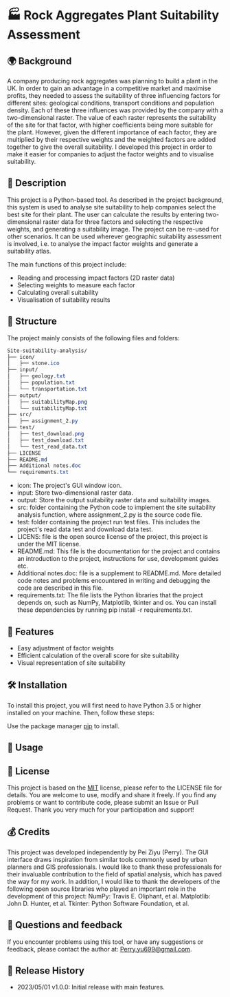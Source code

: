 # 🏭 Rock Aggregates Plant Suitability Assessment

## 🌍 Background
A company producing rock aggregates was planning to build a plant in the UK. In order to gain an advantage in a competitive market and maximise profits, they needed to assess the suitability of three influencing factors for different sites: geological conditions, transport conditions and population density. Each of these three influences was provided by the company with a two-dimensional raster. The value of each raster represents the suitability of the site for that factor, with higher coefficients being more suitable for the plant. However, given the different importance of each factor, they are multiplied by their respective weights and the weighted factors are added together to give the overall suitability. I developed this project in order to make it easier for companies to adjust the factor weights and to visualise suitability.


## 📝 Description
This project is a Python-based tool. As described in the project background, this system is used to analyse site suitability to help companies select the best site for their plant. The user can calculate the results by entering two-dimensional raster data for three factors and selecting the respective weights, and generating a suitability image.  The project can be re-used for other scenarios. It can be used wherever geographic suitability assessment is involved, i.e. to analyse the impact factor weights and generate a suitability atlas. 

The main functions of this project include:
- Reading and processing impact factors (2D raster data)
- Selecting weights to measure each factor
- Calculating overall suitability
- Visualisation of suitability results

## 📁 Structure
The project mainly consists of the following files and folders:
```css
Site-suitability-analysis/
├── icon/
│   ├── stone.ico
├── input/
│   ├── geology.txt
│   ├── population.txt
│   └── transportation.txt
├── output/
│   ├── suitabilityMap.png
│   └── suitabilityMap.txt
├── src/
│   ├── assignment_2.py
├── test/
│   ├── test_download.png
│   ├── test_download.txt
│   └── test_read_data.txt
├── LICENSE
├── README.md
├── Additional notes.doc
└── requirements.txt
```
- icon: The project's GUI window icon.
- input: Store two-dimensional raster data.
- output: Store the output suitability raster data and suitability images.
- src: folder containing the Python code to implement the site suitability analysis function, where assignment_2.py is the source code file.
- test: folder containing the project run test files. This includes the project's read data test and download data test.
- LICENS: file is the open source license of the project, this project is under the MIT license.
- README.md: This file is the documentation for the project and contains an introduction to the project, instructions for use, development guides etc.
- Additional notes.doc: file is a supplement to README.md. More detailed code notes and problems encountered in writing and debugging the code are described in this file.
- requirements.txt: The file lists the Python libraries that the project depends on, such as NumPy, Matplotlib, tkinter and os. You can install these dependencies by running pip install -r requirements.txt.

## 🌟 Features
- Easy adjustment of factor weights
- Efficient calculation of the overall score for site suitability
- Visual representation of site suitability


## 🛠️ Installation
To install this project, you will first need to have Python 3.5 or higher installed on your machine. Then, follow these steps:

Use the package manager [pip](https://pip.pypa.io/en/stable/) to install.

## 🚀 Usage

## 📄 License
This project is based on the [MIT](https://choosealicense.com/licenses/mit/) license, please refer to the LICENSE file for details. You are welcome to use, modify and share it freely. If you find any problems or want to contribute code, please submit an Issue or Pull Request. Thank you very much for your participation and support!

## 💰 Credits
This project was developed independently by Pei Ziyu (Perry). The GUI interface draws inspiration from similar tools commonly used by urban planners and GIS professionals. I would like to thank these professionals for their invaluable contribution to the field of spatial analysis, which has paved the way for my work. In addition, I would like to thank the developers of the following open source libraries who played an important role in the development of this project: NumPy: Travis E. Oliphant, et al. Matplotlib: John D. Hunter, et al. Tkinter: Python Software Foundation, et al. 

## 📣 Questions and feedback
If you encounter problems using this tool, or have any suggestions or feedback, please contact the author at: Perry.yu699@gmail.com.

## 📅 Release History
- 2023/05/01 v1.0.0: Initial release with main features.















